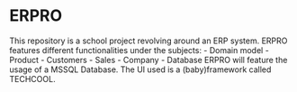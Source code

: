 # ERPRO
This repository is a school project revolving around an ERP system.
ERPRO features different functionalities under the subjects:
    - Domain model
    - Product
    - Customers
    - Sales
    - Company
    - Database
ERPRO will feature the usage of a MSSQL Database.
The UI used is a (baby)framework called TECHCOOL.


